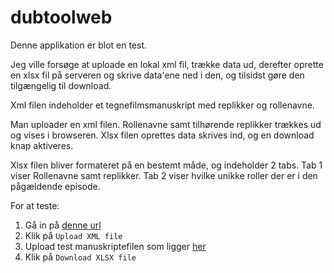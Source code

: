 # dubtoolweb

Denne applikation er blot en test. 

Jeg ville forsøge at uploade en lokal xml fil, trække data ud, derefter oprette en xlsx fil på serveren og 
skrive data'ene ned i den, og tilsidst gøre den tilgængelig til download. 

Xml filen indeholder et tegnefilmsmanuskript med replikker og rollenavne.

Man uploader en xml filen. Rollenavne samt tilhørende replikker trækkes ud og vises i browseren. Xlsx filen oprettes 
data skrives ind, og en download knap aktiveres. 

Xlsx filen bliver formateret på en bestemt måde, og indeholder 2 tabs. Tab 1 viser Rollenavne samt replikker. 
Tab 2 viser hvilke unikke roller der er i den pågældende episode. 

For at teste:
1. Gå in på [denne url](http://www.jenspeter.net/dubtools/build/php/index.php)
2. Klik på ```Upload XML file```
3. Upload test manuskriptefilen som ligger [her](https://github.com/jenspeterbrodersen/dubtoolweb/testdata/Eps%20101%20Intergalactic%20Street.xml")
4. Klik på ```Download XLSX file```




